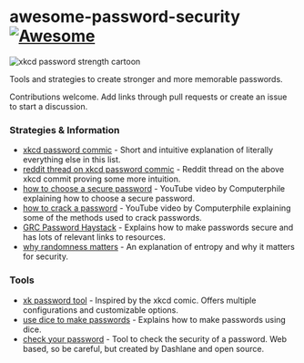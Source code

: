 # awesome-password-security[![Awesome](https://awesome.re/badge.svg)](https://awesome.re)
![xkcd password strength cartoon](https://imgs.xkcd.com/comics/password_strength.png)

Tools and strategies to create stronger and more memorable passwords.

Contributions welcome. Add links through pull requests or create an issue to start a discussion.

### Strategies & Information
* [xkcd password commic](https://www.xkcd.com/936/) - Short and intuitive explanation of literally everything else in this list.
* [reddit thread on xkcd password commic](https://www.reddit.com/r/askscience/comments/wmzrz/is_xkcd_right_about_password_strength/) - Reddit thread on the above xkcd commit proving some more intuition. 
* [how to choose a secure password](https://www.youtube.com/watch?v=3NjQ9b3pgIg) - YouTube video by Computerphile explaining how to choose a secure password.
* [how to crack a password](https://www.youtube.com/watch?v=7U-RbOKanYs) - YouTube video by Computerphile explaining some of the methods used to crack passwords.
* [GRC Password Haystack](https://www.grc.com/haystack.htm) - Explains how to make passwords secure and has lots of relevant links to resources.
* [why randomness matters](https://blog.cloudflare.com/why-randomness-matters/) - An explanation of entropy and why it matters for security.
### Tools
* [xk password tool](https://xkpasswd.net/s/) - Inspired by the xkcd comic. Offers multiple configurations and customizable options.
* [use dice to make passwords](https://sec.eff.org/blog/how-to-roll-a-strong-password-with-20-sided-dice-and-fandom-inspired-wordlists) - Explains how to make passwords using dice.
* [check your password](https://howsecureismypassword.net/) - Tool to check the security of a password. Web based, so be careful, but created by Dashlane and open source.
